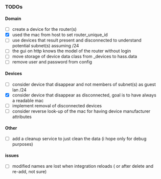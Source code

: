 ### TODOs
#### Domain
- [ ] create a device for the router(s)
- [x] used the mac from host to set router_unique_id
- [ ] use devices that result present and disconnected to understand potential subnet(s) assuming /24
- [ ] the gui on http knows the model of the router without login
- [ ] move storage of device data class from _devices to hass.data
- [ ] remove user and password from config
#### Devices
- [ ] consider device that disappear and not members of subnet(s) as guest lan /24
- [x] consider device that disappear as disconnected, goal is to have always a readable mac
- [ ] implement removal of disconnected devices
- [ ] consider reverse look-up of the mac for having device manufacturer attributes
#### Other
- [ ] add a cleanup service to just clean the data (i hope only for debug purposes)


#### issues
- [ ] modified names are lost when integration reloads ( or after delete and re-add, not sure) 